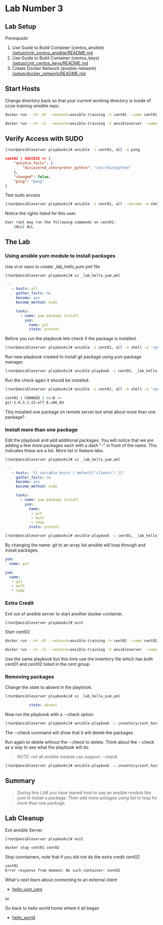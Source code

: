 # Lab Number 3

## Lab Setup

*_Prerequsite_*

1. Use Guide to Build Container (centos_ansible) [/setup/cntr_centos_ansible/README.md](/setup/cntr_centos_ansible/README.md)
1. Use Guide to Build Container (centos_keys) [/setup/cntr_centos_keys/README.md](/setup/cntr_centos_keys/README.md)
1. Create Docker Network (ansible-network) [/setup/docker_network/README.md](/setup/docker_network/README.md)

## Start Hosts

Change directory back so that your current working directory is inside of ccoe-training-ansible repo.

```bash
docker run --rm -dP --network=ansible-training -h cent01 --name cent01 centos_keys
```

```bash
docker run --rm -it --network=ansible-training -h ansibleserver --name ansibleserver -v ${PWD}:/ansible/playbooks -v ${PWD}/infra_files/ssh:/root/.ssh centos_ansible:latest bash
```

## Verify Access with SUDO

```bash
[root@ansibleserver playbooks]# ansible -i cent01, all -m ping 
```

```json
cent01 | SUCCESS => {
    "ansible_facts": {
        "discovered_interpreter_python": "/usr/bin/python"
    }, 
    "changed": false, 
    "ping": "pong"
}
```

Test sudo access 

```bash
[root@ansibleserver playbooks]# ansible -i cent01, all --become -m shell -a 'sudo -l'
```

Notice the rights listed for this user.  

```bash
User root may run the following commands on cent01:
    (ALL) ALL
```

## The Lab

### Using ansible yum module to install packages

Use vi or nano to create _lab_hello_yum.yml file

```bash
[root@ansibleserver playbooks]# vi _lab_hello_yum.yml
```

```yaml
---
   - hosts: all 
     gather_facts: no
     become: yes
     become_method: sudo

     tasks:
       - name: yum package install
         yum:
           name: git
           state: present
```

Before you run the playbook lets check if the package is installed.

```bash
[root@ansibleserver playbooks]# ansible -i cent01, all -m shell -a 'rpm -qa | grep git'
```

Run new playbook created to install git package using yum package manager.

```bash
[root@ansibleserver playbooks]# ansible-playbook -i cent01, _lab_hello_yum.yml
```

Run the check again it should be installed.

```bash
[root@ansibleserver playbooks]# ansible -i cent01, all -m shell -a 'rpm -qa | grep git'
```

```bash
cent01 | CHANGED | rc=0 >>
git-1.8.3.1-23.el7_8.x86_64
```

This installed one package on remote server but what about more than one package?

### Install more than one package

Edit the playbook and add additional packages. You will notice that we are adding a few more packages each with a dash "-" in front of the name.  This indicates these are a list. More list in feature labs.

```bash
[root@ansibleserver playbooks]# vi _lab_hello_yum.yml
```

```yaml
---
   - hosts: "{{ variable_hosts | default('clients') }}"
     gather_facts: no
     become: yes
     become_method: sudo

     tasks:
       - name: yum package install
         yum:
           name:
            - git
            - mutt
            - nmap
           state: present
```

```bash
[root@ansibleserver playbooks]# ansible-playbook -i cent01, _lab_hello_yum.yml
```

By changing the name: git to an array list ansible will loop through and install packages.

```yaml
yum:
  name: git

yum:
  name:
   - git
   - mutt
   - namp
```

### Extra Credit 

Exit out of ansible server to start another docker container.

```bash
[root@ansibleserver playbooks]# exit
```

Start cent02 

```bash
docker run --rm -dP --network=ansible-training -h cent02 --name cent01 centos_keys
```

```bash
docker run --rm -it --network=ansible-training -h ansibleserver --name ansibleserver -v ${PWD}:/ansible/playbooks -v ${PWD}/infra_files/ssh:/root/.ssh centos_ansible:latest bash
```

Use the same playbook but this time use the inventory file which has both cent01 and cent02 listed in the cent group.

### Removing packages

Change the state to absent in the playbook.

```bash
[root@ansibleserver playbooks]# vi _lab_hello_yum.yml
```

```yaml
           state: absent
```

Now run the playbook with a --check option  

```bash
[root@ansibleserver playbooks]# ansible-playbook -i inventory/cent_hosts.ini _lab_hello_yum.yml -v --check
```

The --check command will show that it will delete the packages

Run again to delete without the --check to delete.  Think about the --check as a way to see what the playbook will do.  

> NOTE: not all ansible module can support --check 

```bash
[root@ansibleserver playbooks]# ansible-playbook -i inventory/cent_hosts.ini _lab_hello_yum.yml -v
```

## Summary

> During this LAB you have leaned host to use an ansible module like yum to install a package. Then add more pckages using list to loop for more than one package.

## Lab Cleanup 

Exit ansible Server

```bash
[root@ansibleserver playbooks]# exit 
```

```bash
docker stop cent01 cent02
```

Stop conntainers, note that if you did not do the extra credit cent02

```bash
cent01
Error response from daemon: No such container: cent02
```

What's next learn about connecting to an external client

* [hello_yum_vars](../4.hello_yum_vars/README.md)

or

Go back to hello world home where it all began

* [hello_world](/)

